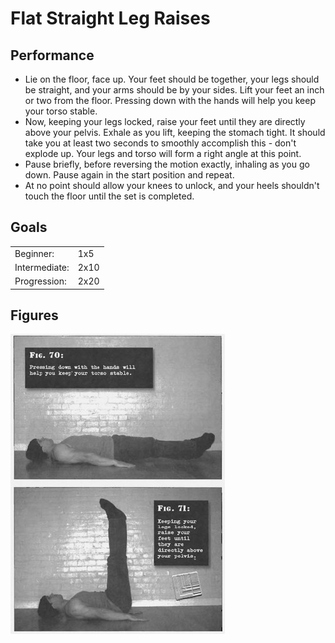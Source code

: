 # Flat Straight Leg Raises

## Performance

- Lie on the floor, face up. Your feet should be together, your legs should be straight, and your arms should be by your sides. Lift your feet an inch or two from the floor. Pressing down with the hands will help you keep your torso stable.
- Now, keeping your legs locked, raise your feet until they are directly above your pelvis. Exhale as you lift, keeping the stomach tight. It should take you at least two seconds to smoothly accomplish this - don't explode up. Your legs and torso will form a right angle at this point.
- Pause briefly, before reversing the motion exactly, inhaling as you go down. Pause again in the start position and repeat.
- At no point should allow your knees to unlock, and your heels shouldn't touch the floor until the set is completed.

## Goals

| | |
|---|---|
|Beginner: | 1x5 |
|Intermediate: | 2x10 |
|Progression: | 2x20 |

## Figures

![](../images/04_leg_raises/FlatStraightLegRaises.jpg)
